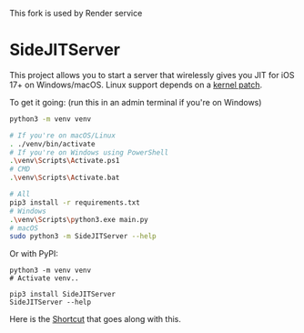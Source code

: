 This fork is used by Render service
# SideJITServer
This project allows you to start a server that wirelessly gives you JIT for iOS 17+ on Windows/macOS. Linux support depends on a [kernel patch](https://github.com/doronz88/pymobiledevice3/issues/566#issuecomment-1850486679).


To get it going: (run this in an admin terminal if you're on Windows)
```sh
python3 -m venv venv

# If you're on macOS/Linux
. ./venv/bin/activate
# If you're on Windows using PowerShell
.\venv\Scripts\Activate.ps1
# CMD
.\venv\Scripts\Activate.bat

# All
pip3 install -r requirements.txt
# Windows
.\venv\Scripts\python3.exe main.py
# macOS
sudo python3 -m SideJITServer --help
```

Or with PyPI:
```
python3 -m venv venv
# Activate venv..

pip3 install SideJITServer
SideJITServer --help
```

Here is the [Shortcut](https://www.icloud.com/shortcuts/b0ffc9c3f0e74e7a8f8052c89fa322cf) that goes along with this.

